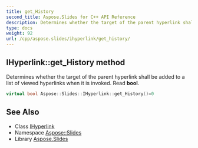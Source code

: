 ```yaml
---
title: get_History
second_title: Aspose.Slides for C++ API Reference
description: Determines whether the target of the parent hyperlink shall be added to a list of viewed hyperlinks when it is invoked. Read bool.
type: docs
weight: 92
url: /cpp/aspose.slides/ihyperlink/get_history/
---
```

## IHyperlink::get_History method


Determines whether the target of the parent hyperlink shall be added to a list of viewed hyperlinks when it is invoked. Read **bool**.

```cpp
virtual bool Aspose::Slides::IHyperlink::get_History()=0
```

## See Also

* Class [IHyperlink](../)
* Namespace [Aspose::Slides](../../)
* Library [Aspose.Slides](../../../)
